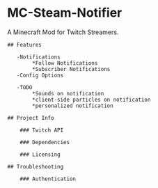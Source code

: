 # MC-Steam-Notifier
A Minecraft Mod for Twitch Streamers.

    ## Features

       -Notifications
            *Follow Notifications
            *Subscriber Notifications
       -Config Options

       -TODO
            *Sounds on notification
            *client-side particles on notification
            *personalized notification

    ## Project Info

        ### Twitch API

        ### Dependencies

        ### Licensing

    ## Troubleshooting

        ### Authentication